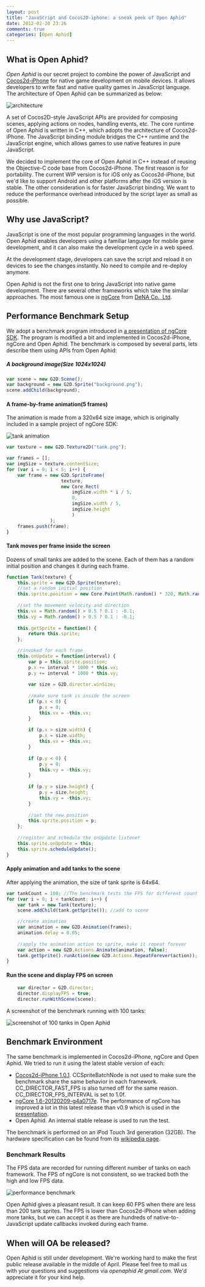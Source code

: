 ```yaml
---
layout: post
title: "JavaScript and Cocos2D-iphone: a sneak peek of Open Aphid"
date: 2012-02-20 23:26
comments: true
categories: [Open Aphid]
---
```

What is Open Aphid?
---------------------
*Open Aphid* is our secret project to combine the power of JavaScript and [Cocos2d-iPhone](http://www.cocos2d-iphone.org/) for native game development on mobile devices. It allows developers to write fast and native quality games in JavaScript language. The architecture of Open Aphid can be summarized as below:

![architecture](images/architecture.jpg "Architecture of Open Aphid")

A set of Cocos2D-style JavaScript APIs are provided for composing scenes, applying actions on nodes, handling events, etc. The core runtime of Open Aphid is written in C++, which adopts the architecture of Cocos2d-iPhone. The JavaScript binding module bridges the C++ runtime and the JavaScript engine, which allows games to use native features in pure JavaScript.

We decided to implement the core of Open Aphid in C++ instead of reusing the Objective-C code base from Cocos2d-iPhone. The first reason is for portability. The current WIP version is for iOS only as Cocos2d-iPhone, but we'd like to support Android and other platforms after the iOS version is stable. The other consideration is for faster JavaScript binding. We want to reduce the performance overhead introduced by the script layer as small as possible.

Why use JavaScript?
-------------------
JavaScript is one of the most popular programming languages in the world. Open Aphid enables developers using a familiar language for mobile game development, and it can also make the development cycle in a web speed. 

At the development stage, developers can save the script and reload it on devices to see the changes instantly. No need to compile and re-deploy anymore.

Open Aphid is not the first one to bring JavaScript into native game development. There are several other frameworks which take the similar approaches. The most famous one is [ngCore](https://developer.mobage.com/) from [DeNA Co., Ltd](http://dena.jp/intl/).

Performance Benchmark Setup
---------------------------
We adopt a benchmark program introduced in [a presentation of ngCore SDK](http://www.slideshare.net/devsumi/17a6smartphone-xplatform). The program is modified a bit and implemented in Cocos2d-iPhone, ngCore and Open Aphid. The benchmark is composed by several parts, lets describe them using APIs from Open Aphid:

##### A background image(Size 1024x1024)
``` javascript
var scene = new G2D.Scene();
var background = new G2D.Sprite("background.png");
scene.addChild(background);
```
#### A frame-by-frame animation(5 frames)
The animation is made from a 320x64 size image, which is originally included in a sample project of ngCore SDK:

![tank animation](images/tank.png "Tank")
``` javascript
var texture = new G2D.Texture2D("tank.png");

var frames = [];
var imgSize = texture.contentSize;
for (var i = 0; i < 5; i++) {
	var frame = new G2D.SpriteFrame(
					texture, 
					new Core.Rect(
						imgSize.width * i / 5, 
						0, 
						imgSize.width / 5, 
						imgSize.height
						)
				);
	frames.push(frame);
}
```
#### Tank moves per frame inside the screen
Dozens of small tanks are added to the scene. Each of them has a random initial position and changes it during each frame.
``` javascript
function Tank(texture) {
	this.sprite = new G2D.Sprite(texture);
	//set a random initial position
	this.sprite.position = new Core.Point(Math.random() * 320, Math.random() * 480);
	
	//set the movement velocity and direction
	this.vx = Math.random() > 0.5 ? 0.1 : -0.1;
	this.vy = Math.random() > 0.5 ? 0.1 : -0.1;
	
	this.getSprite = function() {
		return this.sprite;
	};

	//invoked for each frame
	this.onUpdate = function(interval) {
		var p = this.sprite.position;
		p.x += interval * 1000 * this.vx;
		p.y += interval * 1000 * this.vy;
		
		var size = G2D.director.winSize;
		
		//make sure tank is inside the screen
		if (p.x < 0) {
			p.x = 0;
			this.vx = -this.vx;
		}
		
		if (p.x > size.width) {
			p.x = size.width;
			this.vx = -this.vx;
		}
		
		if (p.y < 0) {
			p.y = 0;
			this.vy = -this.vy;
		}
		
		if (p.y > size.height) {
			p.y = size.height;
			this.vy = -this.vy;
		}
		
		//set the new position
		this.sprite.position = p;
	};
	
	//register and schedule the onUpdate listener
	this.sprite.onUpdate = this;
	this.sprite.scheduleUpdate();
}
```
#### Apply animation and add tanks to the scene
After applying the animation, the size of tank sprite is 64x64.
```javascript
var tankCount = 100; //The benchmark tests the FPS for different count of tanks
for (var i = 0; i < tankCount; i++) {
	var tank = new Tank(texture);
	scene.addChild(tank.getSprite()); //add to scene

	//create animation
	var animation = new G2D.Animation(frames);
	animation.delay = 0.05;
	
	//apply the animation action to sprite, make it repeat forever
	var action = new G2D.Actions.Animate(animation, false);
	tank.getSprite().runAction(new G2D.Actions.RepeatForever(action));
}
```
#### Run the scene and display FPS on screen
```javascript
	var director = G2D.director;
	director.displayFPS = true;
	director.runWithScene(scene);
```

A screenshot of the benchmark running with 100 tanks:

![screenshot of 100 tanks in Open Aphid](images/screenshot_openaphid_100tanks.png "Screenshot")

Benchmark Environment
---------------------
The same benchmark is implemented in Cocos2d-iPhone, ngCore and Open Aphid. We tried to run it using the latest stable version of each:

+ [Cocos2d-iPhone 1.0.1](http://www.cocos2d-iphone.org/download). CCSpriteBatchNode is not used to make sure the benchmark share the same behavior in each framework. CC_DIRECTOR_FAST_FPS is also turned off for the same reason. CC_DIRECTOR_FPS_INTERVAL is set to 1.0f.
+ [ngCore 1.6-20120209-g4a0717e](https://developer.mobage.com/). The performance of ngCore has improved a lot in this latest release than v0.9 which is used in the [presentation](http://www.slideshare.net/devsumi/17a6smartphone-xplatform).
+ Open Aphid. An internal stable release is used to run the test.

The benchmark is performed on an iPod Touch 3rd generation (32GB). The hardware specification can be found from its [wikipedia page](http://en.wikipedia.org/wiki/IPod_Touch).

### Benchmark Results
The FPS data are recorded for running different number of tanks on each framework. The FPS of ngCore is not consistent, so we tracked both the high and low FPS data.

![performance benchmark](images/benchmark_01.jpg "Benchmarks")

Open Aphid gives a pleasant result. It can keep 60 FPS when there are less than 200 tank sprites. The FPS is lower than Cocos2d-iPhone when adding more tanks, but we can accept it as there are hundreds of native-to-JavaScript update callbacks invoked during each frame.

When will OA be released?
-------------------------
Open Aphid is still under development. We're working hard to make the first public release available in the middle of April. Please feel free to mail us with your questions and suggestions via *openaphid At gmail.com*. We'd appreciate it for your kind help.
